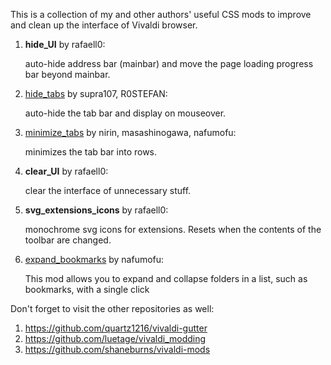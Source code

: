 This is a collection of my and other authors' useful CSS mods to improve and clean up the interface of Vivaldi browser. 

1. **hide_UI** by rafaell0: 

   auto-hide address bar (mainbar) and move the page loading progress bar beyond mainbar. 

2. [hide_tabs](https://forum.vivaldi.net/topic/46458/automate-floating-vertical-tabbar-for-mouse-keyboard/148?_=1735482155591) by supra107, R0STEFAN: 

   auto-hide the tab bar and display on mouseover.

2. [minimize_tabs](https://forum.vivaldi.net/topic/82900/vertical-tabs-collapsed-expand-on-hover/132?_=1735482155600) by nirin, masashinogawa, nafumofu:

   minimizes the tab bar into rows.

3. **clear_UI** by rafaell0: 

   сlear the interface of unnecessary stuff.

4. **svg_extensions_icons** by rafaell0: 

   monochrome svg icons for extensions. Resets when the contents of the toolbar are changed.

5. [expand_bookmarks](https://forum.vivaldi.net/topic/96123/expand-folders-with-a-single-click-css-only?_=1735482587809) by nafumofu:

   This mod allows you to expand and collapse folders in a list, such as bookmarks, with a single click

Don't forget to visit the other repositories as well:
1. https://github.com/quartz1216/vivaldi-gutter
2. https://github.com/luetage/vivaldi_modding
3. https://github.com/shaneburns/vivaldi-mods
